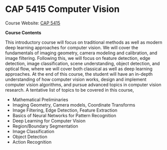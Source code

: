 # CAP 5415 Computer Vision

Course Website: [CAP 5415](https://www.crcv.ucf.edu/courses/cap5415-fall-2023/)

**Course Contents**

This introductory course will focus on traditional methods as well as modern deep learning approaches for computer vision. We will cover the fundamentals of imaging geometry, camera modeling and calibration, and image filtering. Following this, we will focus on feature detection, edge detection, image classification, scene understanding, object detection, and optical flow, where we will cover both classical as well as deep learning approaches. At the end of this course, the student will have an in-depth understanding of how computer vision works, design and implement computer vision algorithms, and pursue advanced topics in computer vision research. A tentative list of topics to be covered in this course,

- Mathematical Preliminaries
- Imaging Geometry, Camera models, Coordinate Transforms
- Image Filtering, Edge Detection, Feature Extraction
- Basics of Neural Networks for Pattern Recognition
- Deep Learning for Computer Vision
- Region/Boundary Segmentation
- Image Classification
- Object Detection
- Action Recognition
